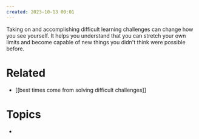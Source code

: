```yaml
---
created: 2023-10-13 00:01
---
```


Taking on and accomplishing difficult learning challenges can change how you see yourself. It helps you understand that you can stretch your own limits and become capable of new things you didn't think were possible before.

# Related

- [[best times come from solving difficult challenges]]
# Topics

- 